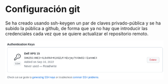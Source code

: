 # Configuración git
Se ha creado usando ssh-keygen un par de claves privado-pública y se ha subido la pública a github, de forma que ya no hay que introducir las credenciales cada vez que se quiere actualizar el repositorio remoto.

![Claves ssh](../images/clave_ssh.png)
